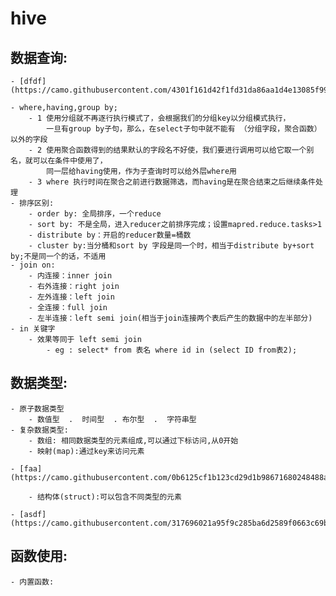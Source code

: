 # hive 
## 数据查询:

	- [dfdf](https://camo.githubusercontent.com/4301f161d42f1fd31da86aa1d4e13085f99ac8e1/68747470733a2f2f75706c6f61642d696d616765732e6a69616e7368752e696f2f75706c6f61645f696d616765732f31343436363537372d616662623662313333343834303262312e706e673f696d6167654d6f6772322f6175746f2d6f7269656e742f7374726970253743696d61676556696577322f322f772f31323430)

	- where,having,group by;
		- 1 使用分组就不再逐行执行模式了，会根据我们的分组key以分组模式执行，
			一旦有group by子句，那么，在select子句中就不能有 （分组字段，聚合函数） 以外的字段
		- 2 使用聚合函数得到的结果默认的字段名不好使，我们要进行调用可以给它取一个别名，就可以在条件中使用了，
			同一层给having使用，作为子查询时可以给外层where用
		- 3 where 执行时间在聚合之前进行数据筛选，而having是在聚合结束之后继续条件处理
	- 排序区别:
		- order by: 全局排序，一个reduce
		- sort by: 不是全局，进入reducer之前排序完成；设置mapred.reduce.tasks>1
		- distribute by：开启的reducer数量=桶数
		- cluster by:当分桶和sort by 字段是同一个时，相当于distribute by+sort by;不是同一个的话，不适用
	- join on:
		- 内连接：inner join
		- 右外连接：right join
		- 左外连接：left join
		- 全连接：full join
		- 左半连接：left semi join(相当于join连接两个表后产生的数据中的左半部分)
	- in 关键字
		- 效果等同于 left semi join
			- eg : select* from 表名 where id in (select ID from表2);
	
## 数据类型:
	- 原子数据类型
		- 数值型  .  时间型  . 布尔型  .  字符串型
	- 复杂数据类型:
		- 数组: 相同数据类型的元素组成,可以通过下标访问,从0开始
		- 映射(map):通过key来访问元素
		
	- [faa](https://camo.githubusercontent.com/0b6125cf1b123cd29d1b98671680248488a4e9c7/68747470733a2f2f75706c6f61642d696d616765732e6a69616e7368752e696f2f75706c6f61645f696d616765732f31343436363537372d336333303133613330333434613663392e706e673f696d6167654d6f6772322f6175746f2d6f7269656e742f7374726970253743696d61676556696577322f322f772f31323430)	
	
		- 结构体(struct):可以包含不同类型的元素
		
	- [asdf](https://camo.githubusercontent.com/317696021a95f9c285ba6d2589f0663c69befa1a/68747470733a2f2f75706c6f61642d696d616765732e6a69616e7368752e696f2f75706c6f61645f696d616765732f31343436363537372d643939353330626361313230393766642e706e673f696d6167654d6f6772322f6175746f2d6f7269656e742f7374726970253743696d61676556696577322f322f772f31323430)	
	
## 函数使用:
	- 内置函数: